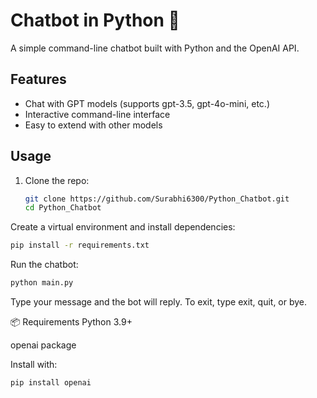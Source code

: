 # Chatbot in Python 🤖

A simple command-line chatbot built with Python and the OpenAI API.

## Features
- Chat with GPT models (supports gpt-3.5, gpt-4o-mini, etc.)
- Interactive command-line interface
- Easy to extend with other models

## Usage
1. Clone the repo:
   ```bash
   git clone https://github.com/Surabhi6300/Python_Chatbot.git
   cd Python_Chatbot
   ```
Create a virtual environment and install dependencies:

```bash
pip install -r requirements.txt
```
Run the chatbot:

```bash
python main.py
```
Type your message and the bot will reply. To exit, type exit, quit, or bye.

📦 Requirements
Python 3.9+

openai package

Install with:

```bash
pip install openai
